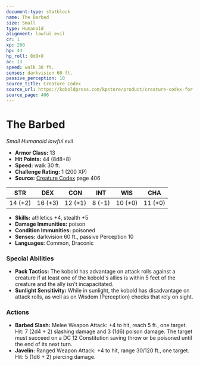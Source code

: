 ```yaml
---
document-type: statblock
name: The Barbed
size: Small
type: Humanoid
alignment: lawful evil
cr: 1
xp: 200
hp: 44
hp_roll: 8d8+8
ac: 13
speed: walk 30 ft.
senses: darkvision 60 ft. 
passive_perception: 10
source_title: Creature Codex
source_url: https://koboldpress.com/kpstore/product/creature-codex-for-5th-edition-dnd
source_page: 406
---
```


# The Barbed

*Small* *Humanoid* *lawful evil*

- **Armor Class:** 13
- **Hit Points:** 44 (8d8+8)
- **Speed:** walk 30 ft.
- **Challenge Rating:** 1 (200 XP)
- **Source:** [Creature Codex](https://koboldpress.com/kpstore/product/creature-codex-for-5th-edition-dnd) page 406

| STR | DEX | CON | INT | WIS | CHA |
| --- | --- | --- | --- | --- | --- |
| 14 (+2) | 16 (+3) | 12 (+1) | 8 (-1) | 10 (+0) | 11 (+0) |

- **Skills:** athletics +4, stealth +5
- **Damage Immunities:** poison
- **Condition Immunities:** poisoned
- **Senses:** darkvision 60 ft., passive Perception 10
- **Languages:** Common, Draconic

### Special Abilities

- **Pack Tactics:** The kobold has advantage on attack rolls against a creature if at least one of the kobold's allies is within 5 feet of the creature and the ally isn't incapacitated.
- **Sunlight Sensitivity:** While in sunlight, the kobold has disadvantage on attack rolls, as well as on Wisdom (Perception) checks that rely on sight.

### Actions

- **Barbed Slash:** Melee Weapon Attack: +4 to hit, reach 5 ft., one target. Hit: 7 (2d4 + 2) slashing damage and 3 (1d6) poison damage. The target must succeed on a DC 12 Constitution saving throw or be poisoned until the end of its next turn.
- **Javelin:** Ranged Weapon Attack: +4 to hit, range 30/120 ft., one target. Hit: 5 (1d6 + 2) piercing damage.
